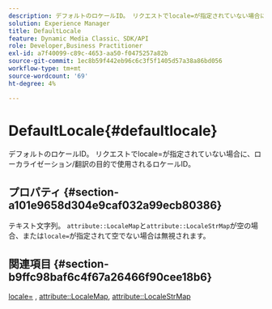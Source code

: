 ```yaml
---
description: デフォルトのロケールID。 リクエストでlocale=が指定されていない場合に、ローカライゼーション/翻訳の目的で使用されるロケールID。
solution: Experience Manager
title: DefaultLocale
feature: Dynamic Media Classic、SDK/API
role: Developer,Business Practitioner
exl-id: a7f40099-c89c-4653-aa50-f0475257a82b
source-git-commit: 1ec8b59f442eb96c6c3f5f1405d57a38a86bd056
workflow-type: tm+mt
source-wordcount: '69'
ht-degree: 4%

---
```


# DefaultLocale{#defaultlocale}

デフォルトのロケールID。 リクエストでlocale=が指定されていない場合に、ローカライゼーション/翻訳の目的で使用されるロケールID。

## プロパティ {#section-a101e9658d304e9caf032a99ecb80386}

テキスト文字列。 `attribute::LocaleMap`と`attribute::LocaleStrMap`が空の場合、または`locale=`が指定されて空でない場合は無視されます。

## 関連項目 {#section-b9ffc98baf6c4f67a26466f90cee18b6}

[locale=](../../../../../is-api/http-ref/image-serving-api-ref/c-http-protocol-reference/c-command-reference/r-locale.md#reference-8a846b2fbc004a12821b956ed3b25cfb) ,  [attribute::LocaleMap](../../../../../is-api/image-catalog/image-serving-api-ref/c-image-catalog-reference/c-attributes-reference/r-localemap.md#reference-49bbf598f8ea47c3a563755cef306318),  [attribute::LocaleStrMap](../../../../../is-api/image-catalog/image-serving-api-ref/c-image-catalog-reference/c-attributes-reference/r-localestrmap.md#reference-98c42070a4bc4baf92537132be2b5b1e)

